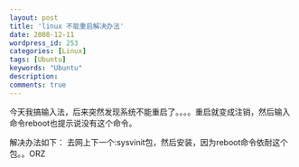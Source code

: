 ```yaml
---
layout: post
title: 'linux 不能重启解决办法'
date: 2008-12-11
wordpress_id: 253
categories: [Linux]
tags: [Ubuntu]
keywords: "Ubuntu"
description: 
comments: true
---
```


今天我搞输入法，后来突然发现系统不能重启了。。。。重启就变成注销，然后输入命令reboot也提示说没有这个命令。

解决办法如下：
去网上下一个:sysvinit包，然后安装，因为reboot命令依耐这个包。。ORZ